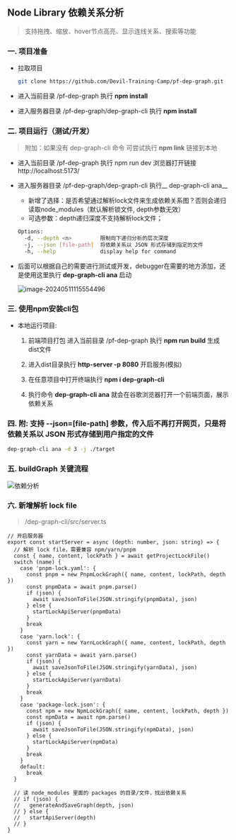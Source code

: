 ## Node Library 依赖关系分析

> 支持拖拽、缩放、hover节点高亮、显示连线关系、搜索等功能

### 一. 项目准备

- 拉取项目

  ```bash
  git clone https://github.com/Devil-Training-Camp/pf-dep-graph.git
  ```

- 进入当前目录 /pf-dep-graph 执行 __npm install__

- 进入服务器目录 /pf-dep-graph/dep-graph-cli 执行 __npm install__

  

### 二. 项目运行（测试/开发）

> 附加：如果没有 dep-graph-cli 命令 可尝试执行 __npm link__ 链接到本地

- 进入当前目录 /pf-dep-graph 执行 npm run dev  浏览器打开链接 http://localhost:5173/

- 进入服务器目录 /pf-dep-graph/dep-graph-cli 执行__ dep-graph-cli ana__

  - 新增了选择：是否希望通过解析lock文件来生成依赖关系图？否则会递归读取node_modules（默认解析锁文件, depth参数无效）
  - 可选参数：depth递归深度不支持解析lock文件；

  ```bash
  Options:
    -d, --depth <n>         限制向下递归分析的层次深度
    -j, --json [file-path]  将依赖关系以 JSON 形式存储到指定的文件
    -h, --help              display help for command
  ```

- 后面可以根据自己的需要进行测试或开发，debugger在需要的地方添加，还是使用这里执行 __dep-graph-cli ana__ 启动

  ![image-20240511115554496](https://p.ipic.vip/wx54nq.png)

  

### 三. 使用npm安装cli包

- 本地运行项目:

  1. 前端项目打包 进入当前目录 /pf-dep-graph 执行 __npm run build__ 生成dist文件

  2. 进入dist目录执行 __http-server -p 8080__ 开启服务(模拟)

  3. 在任意项目中打开终端执行 __npm i dep-graph-cli__
  3. 执行命令 __dep-graph-cli ana__ 就会在谷歌浏览器打开一个前端页面，展示依赖关系


### 四. 附: 支持 --json=[file-path] 参数，传入后不再打开网页，只是将依赖关系以 JSON 形式存储到用户指定的文件

```bash
dep-graph-cli ana -d 3 -j ./target
```

### 五. buildGraph 关键流程

![依赖分析](https://p.ipic.vip/6v6let.jpg)

### 六. 新增解析 lock file

> /dep-graph-cli/src/server.ts

````
// 开启服务器
export const startServer = async (depth: number, json: string) => {
  // 解析 lock file，需要兼容 npm/yarn/pnpm
  const { name, content, lockPath } = await getProjectLockFile()
  switch (name) {
    case 'pnpm-lock.yaml': {
      const pnpm = new PnpmLockGraph({ name, content, lockPath, depth })
      const pnpmData = await pnpm.parse()
      if (json) {
        await saveJsonToFile(JSON.stringify(pnpmData), json)
      } else {
        startLockApiServer(pnpmData)
      }
      break
    }
    case 'yarn.lock': {
      const yarn = new YarnLockGraph({ name, content, lockPath, depth })
      const yarnData = await yarn.parse()
      if (json) {
        await saveJsonToFile(JSON.stringify(yarnData), json)
      } else {
        startLockApiServer(yarnData)
      }
      break
    }
    case 'package-lock.json': {
      const npm = new NpmLockGraph({ name, content, lockPath, depth })
      const npmData = await npm.parse()
      if (json) {
        await saveJsonToFile(JSON.stringify(npmData), json)
      } else {
        startLockApiServer(npmData)
      }
      break
    }
    default:
      break
  }

  // 读 node_modules 里面的 packages 的目录/文件，找出依赖关系
  // if (json) {
  //   generateAndSaveGraph(depth, json)
  // } else {
  //   startApiServer(depth)
  // }
}
````
